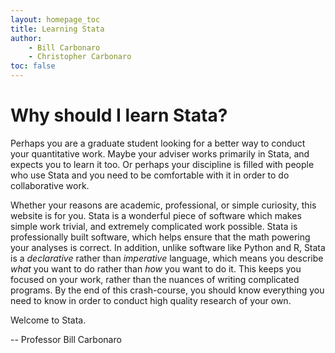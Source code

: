 ```yaml
---
layout: homepage_toc
title: Learning Stata
author:
    - Bill Carbonaro
    - Christopher Carbonaro
toc: false
---
```


# Why should I learn Stata?

Perhaps you are a graduate student looking for a better way to conduct your quantitative work. Maybe your adviser works primarily in Stata, and expects you to learn it too. Or perhaps your discipline is filled with people who use Stata and you need to be comfortable with it in order to do collaborative work. 

Whether your reasons are academic, professional, or simple curiosity, this website is for you. Stata is a wonderful piece of software which makes simple work trivial, and extremely complicated work possible. Stata is professionally built software, which helps ensure that the math powering your analyses is correct. In addition, unlike software like Python and R, Stata is a *declarative* rather than *imperative* language, which means you describe *what* you want to do rather than *how* you want to do it. This keeps you focused on your work, rather than the nuances of writing complicated programs. By the end of this crash-course, you should know everything you need to know in order to conduct high quality research of your own.

Welcome to Stata.

-- Professor Bill Carbonaro
